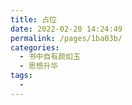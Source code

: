 ```yaml
---
title: 占位
date: 2022-02-20 14:24:49
permalink: /pages/1ba03b/
categories:
  - 书中自有颜如玉
  - 思想升华
tags:
  - 
---
```

